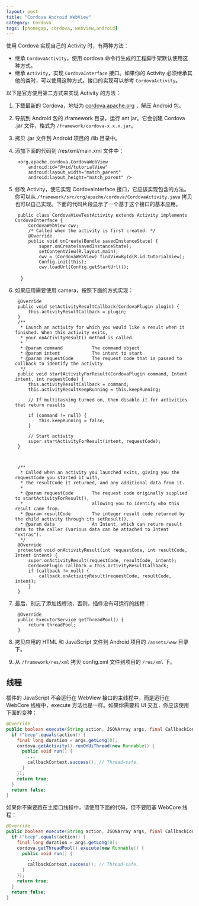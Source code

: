 ```yaml
---
layout: post
title: "Cordova Android WebView"
category: Cordova
tags: [phonegap, cordova, webview,android]
--- 
```


使用 Cordova 实现自己的 Activity 时，有两种方法：

- 继承 `CordovaActivity`，使用 cordova 命令行生成的工程脚手架默认使用这种方式。
- 继承 `Activity`，实现 `CordovaInterface` 接口。如果你的 Activity 必须继承其他的类时，可以使用这种方式。接口的实现可以参考 `CordovaActivity`。

以下是官方使用第二方式来实现 Activity 的方法：

1. 下载最新的 Cordova，地址为 [cordova.apache.org](http://cordova.apache.org/) ，解压 Android 包。
2. 导航到 Android 包的 /framework 目录，运行 ant jar。它会创建 Cordova .jar 文件，格式为 `/framework/cordova-x.x.x.jar`。
3. 拷贝 .jar 文件到 Android 项目的 /lib 目录中。
4. 添加下面的代码到 /res/xml/main.xml 文件中：

        <org.apache.cordova.CordovaWebView  
            android:id="@+id/tutorialView"  
            android:layout_width="match_parent"  
            android:layout_height="match_parent" />  

    <!--more-->

5. 修改 Activity，使它实现 CordovaInterface 接口，它应该实现包含的方法。你可以从  `/framework/src/org/apache/cordova/CordovaActivity.java` 拷贝也可以自己实现。下面的代码片段显示了一个基于这个接口的基本应用。

        public class CordovaViewTestActivity extends Activity implements CordovaInterface {  
            CordovaWebView cwv;  
            /* Called when the activity is first created. */  
            @Override  
            public void onCreate(Bundle savedInstanceState) {  
                super.onCreate(savedInstanceState);  
                setContentView(R.layout.main);  
                cwv = (CordovaWebView) findViewById(R.id.tutorialView);  
                Config.init(this);  
                cwv.loadUrl(Config.getStartUrl());  
        }  

6. 如果应用需要使用 camera，按照下面的方式实现：

        @Override  
        public void setActivityResultCallback(CordovaPlugin plugin) {  
            this.activityResultCallback = plugin;  
        }  
        /**  
         * Launch an activity for which you would like a result when it finished. When this activity exits,  
         * your onActivityResult() method is called.  
         *  
         * @param command           The command object  
         * @param intent            The intent to start  
         * @param requestCode       The request code that is passed to callback to identify the activity  
         */  
        public void startActivityForResult(CordovaPlugin command, Intent intent, int requestCode) {  
            this.activityResultCallback = command;  
            this.activityResultKeepRunning = this.keepRunning;  

            // If multitasking turned on, then disable it for activities that return results  

            if (command != null) {  
                this.keepRunning = false;  
            }  
              
            // Start activity  
            super.startActivityForResult(intent, requestCode);  
        }     
          
          
        
        /**  
         * Called when an activity you launched exits, giving you the requestCode you started it with,  
         * the resultCode it returned, and any additional data from it.  
         *  
         * @param requestCode       The request code originally supplied to startActivityForResult(),  
         *                          allowing you to identify who this result came from.  
         * @param resultCode        The integer result code returned by the child activity through its setResult().  
         * @param data              An Intent, which can return result data to the caller (various data can be attached to Intent "extras").  
         */  
        @Override  
        protected void onActivityResult(int requestCode, int resultCode, Intent intent) {  
            super.onActivityResult(requestCode, resultCode, intent);  
            CordovaPlugin callback = this.activityResultCallback;  
            if (callback != null) {  
                callback.onActivityResult(requestCode, resultCode, intent);  
            }  
        }  

7. 最后，别忘了添加线程池，否则，插件没有可运行的线程：

        @Override  
        public ExecutorService getThreadPool() {  
            return threadPool;  
        }  

8. 拷贝应用的 HTML 和 JavaScript 文件到 Android 项目的 `/assets/www` 目录下。
9. 从 `/framework/res/xml` 拷贝 config.xml 文件到项目的 `/res/xml` 下。

## 线程

插件的 JavaScript 不会运行在 WebView 接口的主线程中，而是运行在 WebCore 线程中，execute 方法也是一样。如果你需要和 UI 交互，你应该使用下面的变种：

```java
@Override  
public boolean execute(String action, JSONArray args, final CallbackContext callbackContext) throws JSONException {  
  if ("beep".equals(action)) {  
    final long duration = args.getLong(0);  
    cordova.getActivity().runOnUiThread(new Runnable() {  
      public void run() {  
        ...  
        callbackContext.success(); // Thread-safe.  
      }  
    });  
    return true;  
  }  
  return false;  
} 
```

如果你不需要跑在主接口线程中，请使用下面的代码，但不要阻塞 WebCore 线程：

```java
@Override  
public boolean execute(String action, JSONArray args, final CallbackContext callbackContext) throws JSONException {  
  if ("beep".equals(action)) {  
    final long duration = args.getLong(0);  
    cordova.getThreadPool().execute(new Runnable() {  
      public void run() {  
        ...  
        callbackContext.success(); // Thread-safe.  
      }
    });  
    return true;  
  }  
  return false;  
}
```
